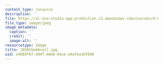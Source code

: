 ```yaml
---
content_type: resource
description: ''
file: https://ol-ocw-studio-app-production.s3.amazonaws.com/courses/4-614-religious-architecture-and-islamic-cultures-fall-2002/e4964f6fdd4f60a60acee9afea16f8d0_2058thumbnail.jpg
file_type: image/jpeg
image_metadata:
  caption: ''
  credit: ''
  image-alt: ''
resourcetype: Image
title: 2058thumbnail.jpg
uid: e4964f6f-dd4f-60a6-0ace-e9afea16f8d0
---
```

